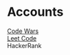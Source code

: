 # Accounts
[Code Wars](https://www.codewars.com/users/Safay) <br>
[Leet Code](https://leetcode.com/Safayy/)<br>
HackerRank
